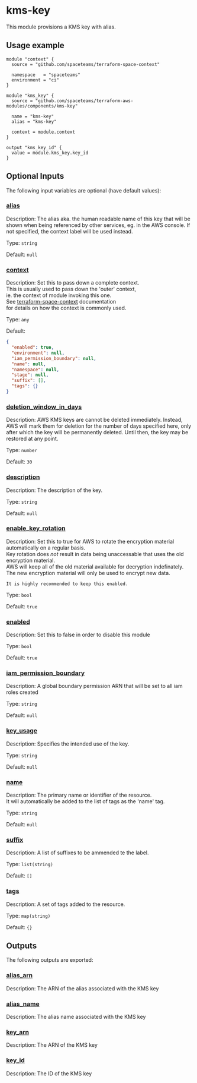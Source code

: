<!-- BEGIN_TF_DOCS -->
# kms-key

This module provisions a KMS key with alias.

## Usage example

```hcl
module "context" {
  source = "github.com/spaceteams/terraform-space-context"

  namespace   = "spaceteams"
  environment = "ci"
}

module "kms_key" {
  source = "github.com/spaceteams/terraform-aws-modules/components/kms-key"

  name = "kms-key"
  alias = "kms-key"

  context = module.context
}

output "kms_key_id" {
  value = module.kms_key.key_id
}
```

## Optional Inputs

The following input variables are optional (have default values):

### <a name="input_alias"></a> [alias](#input\_alias)

Description: The alias aka. the human readable name of this key that will be shown when being referenced by other services, eg. in the AWS console. If not specified, the context label will be used instead.

Type: `string`

Default: `null`

### <a name="input_context"></a> [context](#input\_context)

Description:     Set this to pass down a complete context.  
    This is usually used to pass down the 'outer' context,  
    ie. the context of module invoking this one.  
    See [terraform-space-context](https://github.com/spaceteams/terraform-space-context) documentation   
    for details on how the context is commonly used.

Type: `any`

Default:

```json
{
  "enabled": true,
  "environment": null,
  "iam_permission_boundary": null,
  "name": null,
  "namespace": null,
  "stage": null,
  "suffix": [],
  "tags": {}
}
```

### <a name="input_deletion_window_in_days"></a> [deletion\_window\_in\_days](#input\_deletion\_window\_in\_days)

Description: AWS KMS keys are cannot be deleted immediately. Instead, AWS will mark them for deletion for the number of days specified here, only after which the key will be permanently deleted. Until then, the key may be restored at any point.

Type: `number`

Default: `30`

### <a name="input_description"></a> [description](#input\_description)

Description: The description of the key.

Type: `string`

Default: `null`

### <a name="input_enable_key_rotation"></a> [enable\_key\_rotation](#input\_enable\_key\_rotation)

Description:     Set this to true for AWS to rotate the encryption material automatically on a regular basis.  
    Key rotation does _not_ result in data being unaccessable that uses the old encryption material.  
    AWS will keep all of the old material available for decryption indefinately.  
    The new encryption material will only be used to encrypt new data.

    It is highly recommended to keep this enabled.

Type: `bool`

Default: `true`

### <a name="input_enabled"></a> [enabled](#input\_enabled)

Description: Set this to false in order to disable this module

Type: `bool`

Default: `true`

### <a name="input_iam_permission_boundary"></a> [iam\_permission\_boundary](#input\_iam\_permission\_boundary)

Description: A global boundary permission ARN that will be set to all iam roles created

Type: `string`

Default: `null`

### <a name="input_key_usage"></a> [key\_usage](#input\_key\_usage)

Description: Specifies the intended use of the key.

Type: `string`

Default: `null`

### <a name="input_name"></a> [name](#input\_name)

Description:     The primary name or identifier of the resource.  
    It will automatically be added to the list of tags as the 'name' tag.

Type: `string`

Default: `null`

### <a name="input_suffix"></a> [suffix](#input\_suffix)

Description: A list of suffixes to be ammended te the label.

Type: `list(string)`

Default: `[]`

### <a name="input_tags"></a> [tags](#input\_tags)

Description: A set of tags added to the resource.

Type: `map(string)`

Default: `{}`

## Outputs

The following outputs are exported:

### <a name="output_alias_arn"></a> [alias\_arn](#output\_alias\_arn)

Description: The ARN of the alias associated with the KMS key

### <a name="output_alias_name"></a> [alias\_name](#output\_alias\_name)

Description: The alias name associated with the KMS key

### <a name="output_key_arn"></a> [key\_arn](#output\_key\_arn)

Description: The ARN of the KMS key

### <a name="output_key_id"></a> [key\_id](#output\_key\_id)

Description: The ID of the KMS key
<!-- END_TF_DOCS -->